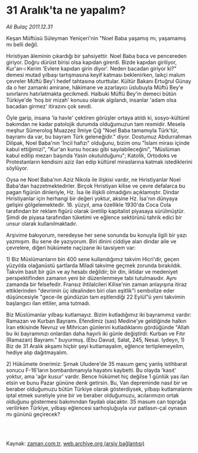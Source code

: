 # 31 Aralık'ta ne yapalım?

*Ali Bulaç 2011.12.31*

<td class="columnist-detail">
<p>Keşan Müftüsü Süleyman Yeniçeri'nin "Noel Baba yaşamış mı, yaşamamış mı belli değil.</p>
<p>
<div id="haberMetinDiv">
<p>Hıristiyan âleminin çıkardığı bir şahsiyettir. Noel Baba baca ve pencereden giriyor. Doğru dürüst birisi olsa kapıdan girerdi. Bizde kapıdan giriliyor, Kur'an-ı Kerim 'Evlere kapıdan girin diyor'. Neden bacadan giriyor ki?" demesi mutad yılbaşı tartışmasına keyif katması beklenirken, laikçi malum çevreler Müftü Bey'i hedef tahtasına oturttular. Kültür Bakanı Ertuğrul Günay da o her zamanki amirane, hâkimane ve azarlayıcı üslubuyla Müftü Bey'e sınırlarını hatırlatmakta gecikmedi. Halbuki Müftü Bey'in demeci bütün Türkiye'de 'hoş bir mizah' konusu olarak algılandı, insanlar 'adam olsa bacadan girmez' itirazını çok sevdi.
<p>Öyle garip, insana 'la havle' çektiren görüşler ortaya atıldı ki, sosyo-kültürel bakımdan ne kadar patolojik durumda olduğumuzun tam resmidir. Mesela meşhur Sümerolog Muazzez İlmiye Çığ "Noel Baba tamamıyla Türk'tür, bayramı da var, bu bayram Türk geleneğidir." diyor. Dostumuz Abdurrahman Dilipak, Noel Baba'nın 'İncil hafızı" olduğunu, bizim onu "İslam mirası içinde kabul ettiğimizi", "Kur'an kursu hocası gibi sayılabileceğini", "Müslüman kabul edilip mezarı başında Yasin okutulduğunu"; Katolik, Ortodoks ve Protestanların kendisini aziz ilan edip kültürel miraslarına katmak istediklerini söylüyor.
<p>Oysa ne Noel Baba'nın Aziz Nikola ile ilişkisi vardır, ne Hıristiyanlar Noel Baba'dan hazzetmektedirler. Birçok Hıristiyan kilise ve çevre defalarca bu pagan figürün dinleriyle, Hz. İsa ile ilişkili olmadığını açıklamıştır. Dindar Hıristiyanlar için herhangi bir değeri yoktur, aksine Hz. İsa'nın dünyaya gelişini gölgelemektedir. 18. yüzyıl, ama özellikle 1930'da Coca Cola tarafından bir reklam figürü olarak üretilip kapitalist piyasaya sürülmüştür. Şimdi de piyasa tarafından tüketimi ve eğlence sektörünü tahrik edici bir unsur olarak kullanılmaktadır.
<p>Arşivime bakıyorum, neredeyse her sene sonunda bu konuyla ilgili bir yazı yazmışım. Bu sene de yazıyorum. Biri dinini ciddiye alan dindar aile ve çevrelere, diğeri hükümete naçizane iki tavsiyem var:
<p>1) Biz Müslümanların bin 400 sene kullandığımız takvim Hicri'dir, geçen yüzyılda olağanüstü şartlarda Miladi takvime geçmek zorunda bırakıldık. Takvim basit bir gün ve ay hesabı değildir; bir din, iktidar ve medeniyet perspektifinden zamanın yeni bir düzenlenmeye tabi tutulmasıdır. Aynı zamanda bir felsefedir. Fransız ihtilalcileri Kilise'nin zaman anlayışına itiraz ettiklerinden "devrimin üç idealinden biri olan eşitlik"i sembolize eder düşüncesiyle "gece-ile gündüzün tam eşitlendiği 22 Eylül"ü yeni takvimin başlangıcı ilan ettiler, ama tutmadı.
<p>Biz Müslümanlar yılbaşı kutlamayız. Bizim kutladığımız iki bayramımız vardır: Ramazan ve Kurban Bayramı. Efendimiz (sas) Medine'ye geldiğinde halkın İran etkisinde Nevruz ve Mihrican günlerini kutladıklarını gördüğünde "Allah bu iki bayramınızı onlardan daha hayırlı iki günle değiştirdi: Kurban ve Fıtır (Ramazan) Bayramı." buyurmuş. (Ebu Davud, Salat, 245, Nesai. Iydeyn, 1) Biz de 31 Aralık akşamı hiçbir şeyi kutlamayalım, eğlence tertiplemeyelim, hediye alıp dağıtmayalım.
<p>2) Hükümete önerimiz: Şırnak Uludere'de 35 masum genç yanlış istihbarat sonucu F-16'ların bombardımanıyla hayatını kaybetti. Bu olayda 'kasıt' yoktur, ama 'ağır kusur' vardır. Bence hükümet hiç değilse 1 günlük yas ilan etsin ve bunu Pazar gününe denk getirsin. Bu, Van depreminde nasıl bir ve beraber olduğumuzu bütün Türkiye olarak gösterdiysek, yılbaşı kutlamalarını iptal etmek suretiyle yine bir ve beraber olduğumuzu, acılarımızın ortak olduğunu göstermesi bakımından faydalı olacaktır. 35 masum can toprağa verilirken Türkiye, yılbaşı eğlencesi sarhoşluğuyla vur patlasın-çal oynasın mı gününü geçirecek? </p></p></p></p></p></p></p></div>
</p>


<p><br>
		 </br></p></td>

Kaynak: [zaman.com.tr](http://zaman.com.tr/yazar.do?yazino=1222254), [web.archive.org (arşiv bağlantısı)](http://web.archive.org/web/20120418042856/http://www.zaman.com.tr/yazar.do?yazino=1222254)
